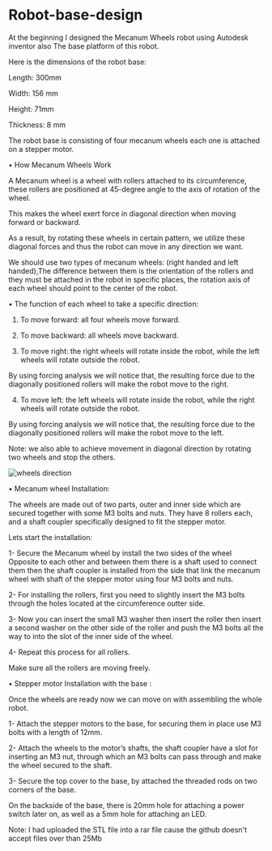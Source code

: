 # Robot-base-design
At the beginning I designed the Mecanum Wheels robot using Autodesk inventor also The base platform of this robot.

Here is the dimensions of the robot base:

Length: 300mm

Width: 156 mm

Height: 71mm

Thickness: 8 mm

The robot base is consisting of four mecanum wheels each one is attached on a stepper motor.

•	How Mecanum Wheels Work

A Mecanum wheel is a wheel with rollers attached to its circumference,
these rollers are positioned at 45-degree angle to the axis of rotation of the wheel.

This makes the wheel exert force in diagonal direction when moving forward or backward. 

As a result, by rotating these wheels in certain pattern, we utilize these diagonal forces and thus the robot can move in any direction we want.

We should use two types of mecanum wheels: (right handed and left handed),The difference between them is the orientation of the rollers and they must be attached in the robot in specific places, the rotation axis of each wheel should point to the center of the robot.

•	The function of each wheel to take a specific direction:

1.	To move forward: all four wheels move forward.

2.	To move backward: all wheels move backward.

3.	To move right: the right wheels will rotate inside the robot, while the left wheels will rotate outside the robot.

By using forcing analysis we will notice that, the resulting force due to the diagonally positioned rollers will make the robot move to the right.

4.	To move left: the left wheels will rotate inside the robot, while the right wheels will rotate outside the robot.

By using forcing analysis we will notice that, the resulting force due to the diagonally positioned rollers will make the robot move to the left.

Note: we also able to achieve movement in diagonal direction by rotating two wheels and stop the others.

![wheels direction](https://user-images.githubusercontent.com/85954773/125684648-f8d2e1bf-f360-4bcb-8adf-cbecdbac8538.jpg)

•	Mecanum wheel Installation:

The wheels are made out of two parts, outer and inner side which are secured together with some M3 bolts and nuts. They have 8 rollers each, and a shaft coupler specifically designed to fit the stepper motor.

Lets start the installation:

1-	Secure the Mecanum wheel by install the two sides of the wheel Opposite to each other and between them there is a shaft used to connect them then the shaft coupler is installed from the side that link the mecanum wheel with shaft of the stepper motor using four M3 bolts and nuts.

2-	For installing the rollers, first you need to slightly insert the M3 bolts through the holes located at the circumference outter side.

3-	Now you can insert the small M3 washer then insert the roller then insert a second washer on the other side of the roller and push the M3 bolts all the way to into the slot of the inner side of the wheel.

4-	Repeat this process for all rollers. 

Make sure all the rollers are moving freely.

•	Stepper motor Installation with the base :

Once the wheels are ready now we can move on with assembling the whole robot. 

1-	Attach the stepper motors to the base, for securing them in place use M3 bolts with a length of 12mm.

2-	Attach the wheels to the motor’s shafts, the shaft coupler have a slot for inserting an M3 nut, through which an M3 bolts can pass through and make the wheel secured to the shaft.

3-	Secure the top cover to the base, by attached the threaded rods on two corners of the base.

On the backside of the base, there is 20mm hole for attaching a power switch later on, as well as a 5mm hole for attaching an LED.

Note: I had uploaded the STL file into a rar file cause the github doesn't accept files over than 25Mb


